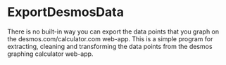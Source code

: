 # ExportDesmosData
There is no built-in way you can export the data points that you graph on the desmos.com/calculator.com web-app. This is a simple program for extracting, cleaning and transforming the data points from the desmos graphing calculator web-app.
